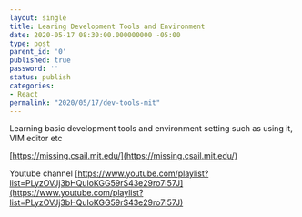 ```yaml
---
layout: single
title: Learing Development Tools and Environment
date: 2020-05-17 08:30:00.000000000 -05:00
type: post
parent_id: '0'
published: true
password: ''
status: publish
categories:
- React
permalink: "2020/05/17/dev-tools-mit"
---
```


Learning basic development tools and environment setting such as using it, VIM editor etc

[https://missing.csail.mit.edu/](https://missing.csail.mit.edu/)

Youtube channel
[https://www.youtube.com/playlist?list=PLyzOVJj3bHQuloKGG59rS43e29ro7I57J](https://www.youtube.com/playlist?list=PLyzOVJj3bHQuloKGG59rS43e29ro7I57J)